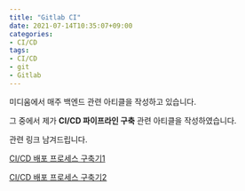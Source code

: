 ```yaml
---
title: "Gitlab CI"
date: 2021-07-14T10:35:07+09:00
categories:
- CI/CD
tags:
- CI/CD
- git
- Gitlab
---
```


미디움에서 매주 백엔드 관련 아티클을 작성하고 있습니다.

그 중에서 제가 **CI/CD 파이프라인 구축** 관련 아티클을 작성하였습니다.

관련 링크 남겨드립니다.

[CI/CD 배포 프로세스 구축기1](https://medium.com/monday-9-pm/ci-cd-%ED%94%84%EB%A1%9C%EC%84%B8%EC%8A%A4-%EA%B5%AC%EC%B6%95%EA%B8%B0-1-f9c91787df23)

[CI/CD 배포 프로세스 구축기2](https://medium.com/monday-9-pm/ci-cd-%ED%94%84%EB%A1%9C%EC%84%B8%EC%8A%A4-%EA%B5%AC%EC%B6%95%EA%B8%B0-2-f96b1217279e)